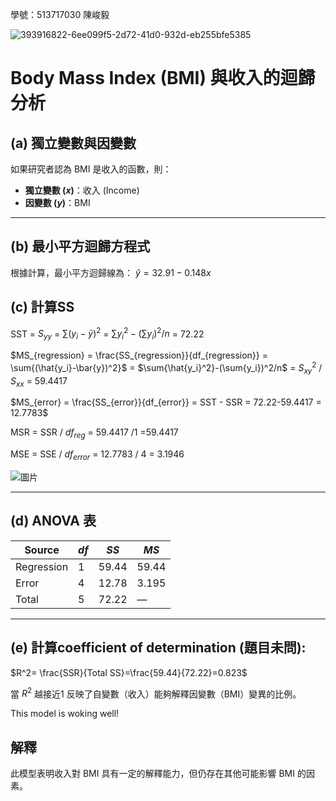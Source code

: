 學號：513717030  陳峻毅

![393916822-6ee099f5-2d72-41d0-932d-eb255bfe5385](https://github.com/user-attachments/assets/174bda0f-5361-4170-9fd9-c75b2e7c09eb)

# Body Mass Index (BMI) 與收入的迴歸分析

## (a) 獨立變數與因變數
如果研究者認為 BMI 是收入的函數，則：
- **獨立變數 ($x$)**：收入 (Income)
- **因變數 ($y$)**：BMI
---
## (b) 最小平方迴歸方程式

根據計算，最小平方迴歸線為：
$\hat{y} = 32.91 - 0.148x$

## (c) 計算SS
SST = $S_{yy}$ = $\sum{(y_i-\bar{y})^2}$ =  $\sum{y_i^2}-(\sum{y_i})^2/n$ = 72.22

$MS_{regression} = \frac{SS_{regression}}{df_{regression}} = \sum{(\hat{y_i}-\bar{y})^2}$ = $\sum{\hat{y_i}^2}-(\sum{y_i})^2/n$ =  $S_{xy}^2$ / $S_{xx}$ = 59.4417

$MS_{error} = \frac{SS_{error}}{df_{error}} =  SST - SSR = 72.22-59.4417 = 12.7783$
  
MSR = SSR / $df_{reg}$ = 59.4417 /1 =59.4417

MSE = SSE / $df_{error}$ = 12.7783 / 4 = 3.1946



![圖片](https://github.com/user-attachments/assets/d55f2aaa-260d-43e8-8508-75f76ca18ed0)



---
## (d) ANOVA 表

| Source      | $df$ | $SS$  | $MS$   |
|-------------|------|-------|--------|
| Regression  | 1    | 59.44 | 59.44  |
| Error       | 4    | 12.78 | 3.195  |
| Total       | 5    | 72.22 | —      |
---
## (e) 計算coefficient of determination  (題目未問): 

$R^2= \frac{SSR}{Total SS}=\frac{59.44}{72.22}=0.823$

當 $R^2$ 越接近1 反映了自變數（收入）能夠解釋因變數（BMI）變異的比例。

This model is woking well!

## 解釋
此模型表明收入對 BMI 具有一定的解釋能力，但仍存在其他可能影響 BMI 的因素。

